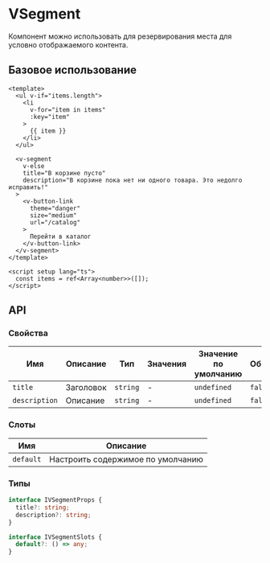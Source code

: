 # VSegment

Компонент можно использовать для резервирования места для условно отображаемого контента.

## Базовое использование
```vue
<template>
  <ul v-if="items.length">
    <li 
      v-for="item in items"
      :key="item"
    >
      {{ item }}
    </li>
  </ul>
  
  <v-segment
    v-else
    title="В корзине пусто"
    description="В корзине пока нет ни одного товара. Это недолго исправить!"
  >
    <v-button-link
      theme="danger"
      size="medium"
      url="/catalog"
    >
      Перейти в каталог
    </v-button-link>
  </v-segment>
</template>

<script setup lang="ts">
  const items = ref<Array<number>>([]);
</script>
```

## API

### Свойства
| Имя           | Описание  | Тип      | Значения  | Значение по умолчанию | Обязательно | 
|---------------|-----------|----------|-----------|-----------------------|-------------|
| `title`       | Заголовок | `string` | -         | `undefined`           | `false`     |
| `description` | Описание  | `string` | -         | `undefined`           | `false`     |

### Слоты
| Имя       | Описание                          |
|-----------|-----------------------------------|
| `default` | Настроить содержимое по умолчанию |

### Типы
```typescript
interface IVSegmentProps {
  title?: string;
  description?: string;
}

interface IVSegmentSlots {
  default?: () => any;
}
```
